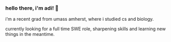 ### hello there, i'm adi! 🍃
i'm a recent grad from umass amherst, where i studied cs and biology. 

currently looking for a full time SWE role, sharpening skills and learning new things in the meantime.
<!--
**adityanaithani/adityanaithani** is a ✨ _special_ ✨ repository because its `README.md` (this file) appears on your GitHub profile.

Here are some ideas to get you started:

- 🔭 I’m currently working on ...
- 🌱 I’m currently learning ...
- 👯 I’m looking to collaborate on ...
- 🤔 I’m looking for help with ...
- 💬 Ask me about ...
- 📫 How to reach me: ...
- 😄 Pronouns: ...
- ⚡ Fun fact: ...
-->

